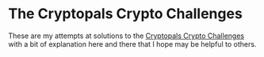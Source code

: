 # The Cryptopals Crypto Challenges
These are my attempts at solutions to the [Cryptopals Crypto Challenges](https://www.cryptopals.com/) with a bit of explanation here and there that I hope may be helpful to others.
